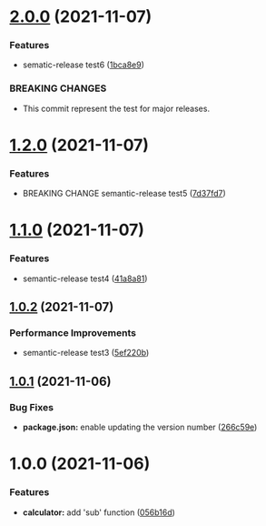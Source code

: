# [2.0.0](https://github.com/comfortliner/git_playground/compare/1.2.0...2.0.0) (2021-11-07)


### Features

* sematic-release test6 ([1bca8e9](https://github.com/comfortliner/git_playground/commit/1bca8e995aedbe5d0cc1e193676bc24dbad61567))


### BREAKING CHANGES

* This commit represent the test for major releases.

# [1.2.0](https://github.com/comfortliner/git_playground/compare/1.1.0...1.2.0) (2021-11-07)


### Features

* BREAKING CHANGE semantic-release test5 ([7d37fd7](https://github.com/comfortliner/git_playground/commit/7d37fd7ce30d3a29eb1f32be8b71980940c7c041))

# [1.1.0](https://github.com/comfortliner/git_playground/compare/1.0.2...1.1.0) (2021-11-07)


### Features

* semantic-release test4 ([41a8a81](https://github.com/comfortliner/git_playground/commit/41a8a812d1028bc58bf30cd5192113bfb4240639))

## [1.0.2](https://github.com/comfortliner/git_playground/compare/1.0.1...1.0.2) (2021-11-07)


### Performance Improvements

* semantic-release test3 ([5ef220b](https://github.com/comfortliner/git_playground/commit/5ef220b7ef217e5667842b5739d6dc3bb2568f6c))

## [1.0.1](https://github.com/comfortliner/git_playground/compare/1.0.0...1.0.1) (2021-11-06)


### Bug Fixes

* **package.json:** enable updating the version number ([266c59e](https://github.com/comfortliner/git_playground/commit/266c59eb075e708e8f9f799f1164871152670c15))

# 1.0.0 (2021-11-06)


### Features

* **calculator:** add 'sub' function ([056b16d](https://github.com/comfortliner/git_playground/commit/056b16d925f5b3aaff2f5c4f0f6abc8c8fa22ae2))
